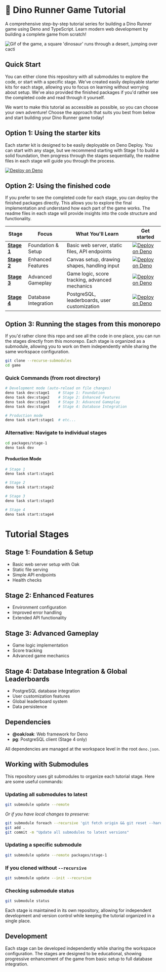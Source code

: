 # 🦕 Dino Runner Game Tutorial

A comprehensive step-by-step tutorial series for building a Dino Runner game
using Deno and TypeScript. Learn modern web development by building a complete
game from scratch!

![Gif of the game, a square 'dinosaur' runs through a desert, jumping over cacti](https://github.com/user-attachments/assets/4ad61004-34b0-435c-9d9d-eb148b886194)


## Quick Start

You can either clone this repository with all submodules to explore the code, or
start with a specific stage. We've created easily deployable starter kits for
each stage, allowing you to focus on learning without worrying about setup.
We've also provided the finished packages if you'd rather see the completed code
and read through it yourself.

We want to make this tutorial as accessible as possible, so you can choose your
own adventure! Choose the approach that suits you best from below and start
building your Dino Runner game today!

## Option 1: Using the starter kits

Each starter kit is designed to be easily deployable on Deno Deploy. You can
start with any stage, but we recommend starting with Stage 1 to build a solid
foundation, then progress through the stages sequentially, the readme files in
each stage will guide you through the process.

[![Deploy on Deno](https://deno.com/button)](https://app.deno.com/new?clone=https://github.com/thisisjofrank/game-tutorial-stage-1-starter.git&install=deno+install&mode=dynamic&entrypoint=src/main.ts)

## Option 2: Using the finished code

If you prefer to see the completed code for each stage, you can deploy the
finished packages directly. This allows you to explore the final implementation
and understand how each part of the game works. The readme files in each stage
will provide insights into the code structure and functionality.

| Stage                                                                 | Focus                | What You'll Learn                              | Get started                                                                                                                                                                                      |
| --------------------------------------------------------------------- | -------------------- | ---------------------------------------------- | ------------------------------------------------------------------------------------------------------------------------------------------------------------------------------------------------ |
| **[Stage 1](https://github.com/thisisjofrank/game-tutorial-stage-1)** | Foundation & Setup   | Basic web server, static files, API endpoints  | [![Deploy on Deno](https://deno.com/button)](https://app.deno.com/new?clone=https://github.com/thisisjofrank/game-tutorial-stage-1.git&install=deno+install&mode=dynamic&entrypoint=src/main.ts) |
| **[Stage 2](https://github.com/thisisjofrank/game-tutorial-stage-2)** | Enhanced Features    | Canvas setup, drawing shapes, handling input   | [![Deploy on Deno](https://deno.com/button)](https://app.deno.com/new?clone=https://github.com/thisisjofrank/game-tutorial-stage-2.git&install=deno+install&mode=dynamic&entrypoint=src/main.ts) |
| **[Stage 3](https://github.com/thisisjofrank/game-tutorial-stage-3)** | Advanced Gameplay    | Game logic, score tracking, advanced mechanics | [![Deploy on Deno](https://deno.com/button)](https://app.deno.com/new?clone=https://github.com/thisisjofrank/game-tutorial-stage-3.git&install=deno+install&mode=dynamic&entrypoint=src/main.ts) |
| **[Stage 4](https://github.com/thisisjofrank/game-tutorial-stage-4)** | Database Integration | PostgreSQL, leaderboards, user customization   | [![Deploy on Deno](https://deno.com/button)](https://app.deno.com/new?clone=https://github.com/thisisjofrank/game-tutorial-stage-4.git&install=deno+install&mode=dynamic&entrypoint=src/main.ts) |

## Option 3: Running the stages from this monorepo

If you'd rather clone this repo and see all the code in one place, you can run
the stages directly from this monorepo. Each stage is organized as a submodule,
allowing you to work on them independently while sharing the same workspace
configuration.

```bash
git clone --recurse-submodules
cd game
```

### Quick Commands (from root directory)

```bash
# Development mode (auto-reload on file changes)
deno task dev:stage1    # Stage 1: Foundation
deno task dev:stage2    # Stage 2: Enhanced Features  
deno task dev:stage3    # Stage 3: Advanced Gameplay
deno task dev:stage4    # Stage 4: Database Integration

# Production mode
deno task start:stage1  # etc...
```

### Alternative: Navigate to individual stages

```bash
cd packages/stage-1
deno task dev
```

#### Production Mode

```bash
# Stage 1
deno task start:stage1

# Stage 2
deno task start:stage2

# Stage 3
deno task start:stage3

# Stage 4
deno task start:stage4
```

# Tutorial Stages

## Stage 1: Foundation & Setup

- Basic web server setup with Oak
- Static file serving
- Simple API endpoints
- Health checks

## Stage 2: Enhanced Features

- Environment configuration
- Improved error handling
- Extended API functionality

## Stage 3: Advanced Gameplay

- Game logic implementation
- Score tracking
- Advanced game mechanics

## Stage 4: Database Integration & Global Leaderboards

- PostgreSQL database integration
- User customization features
- Global leaderboard system
- Data persistence

## Dependencies

- **@oak/oak**: Web framework for Deno
- **pg**: PostgreSQL client (Stage 4 only)

All dependencies are managed at the workspace level in the root `deno.json`.

## Working with Submodules

This repository uses git submodules to organize each tutorial stage. Here are
some useful commands:

### Updating all submodules to latest

```bash
git submodule update --remote
```

_Or if you have local changes to preserve:_

```bash
git submodule foreach --recursive 'git fetch origin && git reset --hard origin/main || echo "Could not reset $name"'
git add .
git commit -m "Update all submodules to latest versions"
```

### Updating a specific submodule

```bash
git submodule update --remote packages/stage-1
```

### If you cloned without `--recursive`

```bash
git submodule update --init --recursive
```

### Checking submodule status

```bash
git submodule status
```

Each stage is maintained in its own repository, allowing for independent
development and version control while keeping the tutorial organized in a single
place.

## Development

Each stage can be developed independently while sharing the workspace
configuration. The stages are designed to be educational, showing progressive
enhancement of the game from basic setup to full database integration.
